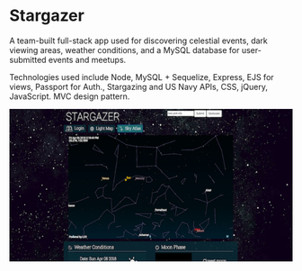 # Stargazer

A team-built full-stack app used for discovering celestial events, dark viewing areas, weather conditions, and a MySQL database for user-submitted events and meetups.

Technologies used include Node, MySQL + Sequelize, Express, EJS for views, Passport for Auth., Stargazing and US Navy APIs, CSS, jQuery, JavaScript.  MVC design pattern.

![Image of Stargazer](https://github.com/surmackc/Current-Portfolio/blob/master/img/portfolio/fullsize/stargazer-portfolio.png)
